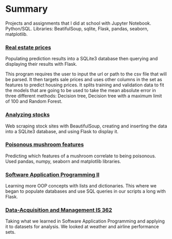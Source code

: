 # Summary

Projects and assignments that I did at school with Jupyter Notebook. Python/SQL.
Libraries: BeatifulSoup, sqlite, Flask, pandas, seaborn, matplotlib. 

### [Real estate prices](https://github.com/Apl223/College_and-Machine-Learning-projects/tree/main/RealEstatePrices)
Populating prediction results into a SQLite3 database then querying and displaying their results with Flask.

This program requires the user to input the url or path to the csv file that will be parsed. It then targets sale prices and uses other columns in the set as features to predict housing prices. It splits training and validation data to fit the models that are going to be used to take the mean absolute error in three different methods: Decision tree, Decision tree with a maximum limit of 100 and Random Forest.

### [Analyzing stocks](https://github.com/Apl223/College_and-Machine-Learning-projects/tree/main/AnalyzingStocks-main)
Web scraping stock sites with BeautifulSoup, creating and inserting the data into a SQLite3 database, and using Flask to display it.

### [Poisonous mushroom features](https://github.com/Apl223/College_and-Machine-Learning-projects/tree/main/Mushrooms)
Predicting which features of a mushroom correlate to being poisonous. Used pandas, numpy, seaborn and matplotlib libraries. 

### [Software Application Programming II](https://github.com/Apl223/College_and-Machine-Learning-projects/tree/main/Software-Application-Programming-II-IS-211-main)
Learning more OOP concepts with lists and dictionaries.
This where we began to populate databases and use SQL queries in our scripts a long with Flask.

### [Data-Acquisition and Management IS 362](https://github.com/Apl223/College_and-Machine-Learning-projects/tree/main/Data-Acquisition-and-Management-IS-362-main)
Taking what we learned in Software Application Programming
and applying it to datasets for analysis. We looked at weather and
airline performance sets. 

